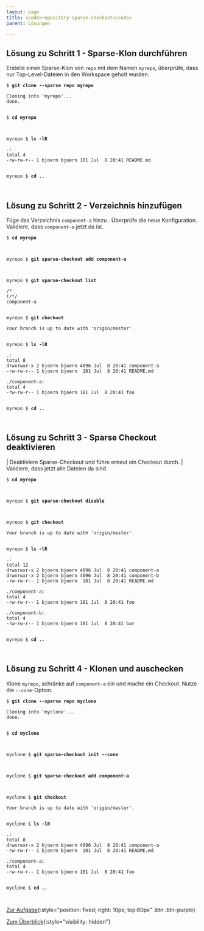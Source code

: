 ```yaml
---
layout: page
title: <code>repository-sparse-checkout</code>
parent: Lösungen

---
```

## Lösung zu Schritt 1 - Sparse-Klon durchführen

Erstelle einen Sparse-Klon von `repo` mit dem Namen `myrepo`,
überprüfe, dass nur Top-Level-Dateien in den Workspace geholt wurden.


<pre><code>$ <b>git clone --sparse repo myrepo</b><br><br>Cloning into 'myrepo'...<br>done.<br><br></code></pre>



<pre><code>$ <b>cd myrepo</b><br><br><br></code></pre>



<pre><code>myrepo $ <b>ls -lR</b><br><br>.:<br>total 4<br>-rw-rw-r-- 1 bjoern bjoern 181 Jul  8 20:41 README.md<br><br></code></pre>



<pre><code>myrepo $ <b>cd ..</b><br><br><br></code></pre>


## Lösung zu Schritt 2 - Verzeichnis hinzufügen

Füge das Verzeichnis `component-a` hinzu .
Überprüfe die neue Konfiguration.
Validiere, dass `component-a` jetzt da ist.


<pre><code>$ <b>cd myrepo</b><br><br><br></code></pre>



<pre><code>myrepo $ <b>git sparse-checkout add component-a</b><br><br><br></code></pre>



<pre><code>myrepo $ <b>git sparse-checkout list</b><br><br>/*<br>!/*/<br>component-a<br><br></code></pre>



<pre><code>myrepo $ <b>git checkout</b><br><br>Your branch is up to date with 'origin/master'.<br><br></code></pre>



<pre><code>myrepo $ <b>ls -lR</b><br><br>.:<br>total 8<br>drwxrwxr-x 2 bjoern bjoern 4096 Jul  8 20:41 component-a<br>-rw-rw-r-- 1 bjoern bjoern  181 Jul  8 20:41 README.md<br><br>./component-a:<br>total 4<br>-rw-rw-r-- 1 bjoern bjoern 181 Jul  8 20:41 foo<br><br></code></pre>



<pre><code>myrepo $ <b>cd ..</b><br><br><br></code></pre>


## Lösung zu Schritt 3 - Sparse Checkout deaktivieren

| Deaktiviere Sparse-Checkout und führe erneut ein Checkout durch.
| Validiere, dass jetzt alle Dateien da sind.


<pre><code>$ <b>cd myrepo</b><br><br><br></code></pre>



<pre><code>myrepo $ <b>git sparse-checkout disable</b><br><br><br></code></pre>



<pre><code>myrepo $ <b>git checkout</b><br><br>Your branch is up to date with 'origin/master'.<br><br></code></pre>



<pre><code>myrepo $ <b>ls -lR</b><br><br>.:<br>total 12<br>drwxrwxr-x 2 bjoern bjoern 4096 Jul  8 20:41 component-a<br>drwxrwxr-x 2 bjoern bjoern 4096 Jul  8 20:41 component-b<br>-rw-rw-r-- 1 bjoern bjoern  181 Jul  8 20:41 README.md<br><br>./component-a:<br>total 4<br>-rw-rw-r-- 1 bjoern bjoern 181 Jul  8 20:41 foo<br><br>./component-b:<br>total 4<br>-rw-rw-r-- 1 bjoern bjoern 181 Jul  8 20:41 bar<br><br></code></pre>



<pre><code>myrepo $ <b>cd ..</b><br><br><br></code></pre>


## Lösung zu Schritt 4 - Klonen und auschecken

Klone `myrepo`, schränke auf `component-a` ein
und mache ein Checkout. Nutze die `--cone`-Option.


<pre><code>$ <b>git clone --sparse repo myclone</b><br><br>Cloning into 'myclone'...<br>done.<br><br></code></pre>



<pre><code>$ <b>cd myclone</b><br><br><br></code></pre>



<pre><code>myclone $ <b>git sparse-checkout init --cone</b><br><br><br></code></pre>



<pre><code>myclone $ <b>git sparse-checkout add component-a</b><br><br><br></code></pre>



<pre><code>myclone $ <b>git checkout</b><br><br>Your branch is up to date with 'origin/master'.<br><br></code></pre>



<pre><code>myclone $ <b>ls -lR</b><br><br>.:<br>total 8<br>drwxrwxr-x 2 bjoern bjoern 4096 Jul  8 20:41 component-a<br>-rw-rw-r-- 1 bjoern bjoern  181 Jul  8 20:41 README.md<br><br>./component-a:<br>total 4<br>-rw-rw-r-- 1 bjoern bjoern 181 Jul  8 20:41 foo<br><br></code></pre>



<pre><code>myclone $ <b>cd ..</b><br><br><br></code></pre>


[Zur Aufgabe](aufgabe-repository-sparse-checkout.html){:style="position: fixed; right: 10px; top:60px" .btn .btn-purple}

[Zum Überblick](../../ueberblick.html){:style="visibility: hidden"}

